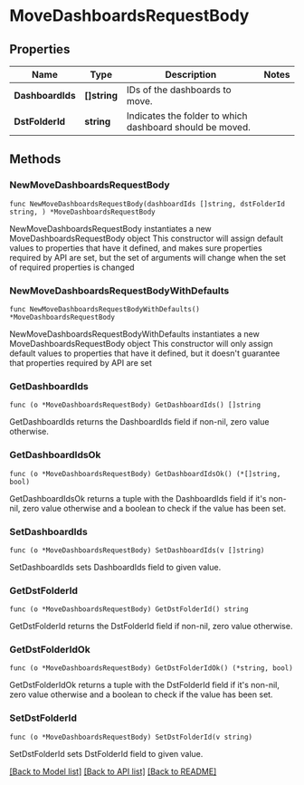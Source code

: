 # MoveDashboardsRequestBody

## Properties

Name | Type | Description | Notes
------------ | ------------- | ------------- | -------------
**DashboardIds** | **[]string** | IDs of the dashboards to move. | 
**DstFolderId** | **string** | Indicates the folder to which dashboard should be moved. | 

## Methods

### NewMoveDashboardsRequestBody

`func NewMoveDashboardsRequestBody(dashboardIds []string, dstFolderId string, ) *MoveDashboardsRequestBody`

NewMoveDashboardsRequestBody instantiates a new MoveDashboardsRequestBody object
This constructor will assign default values to properties that have it defined,
and makes sure properties required by API are set, but the set of arguments
will change when the set of required properties is changed

### NewMoveDashboardsRequestBodyWithDefaults

`func NewMoveDashboardsRequestBodyWithDefaults() *MoveDashboardsRequestBody`

NewMoveDashboardsRequestBodyWithDefaults instantiates a new MoveDashboardsRequestBody object
This constructor will only assign default values to properties that have it defined,
but it doesn't guarantee that properties required by API are set

### GetDashboardIds

`func (o *MoveDashboardsRequestBody) GetDashboardIds() []string`

GetDashboardIds returns the DashboardIds field if non-nil, zero value otherwise.

### GetDashboardIdsOk

`func (o *MoveDashboardsRequestBody) GetDashboardIdsOk() (*[]string, bool)`

GetDashboardIdsOk returns a tuple with the DashboardIds field if it's non-nil, zero value otherwise
and a boolean to check if the value has been set.

### SetDashboardIds

`func (o *MoveDashboardsRequestBody) SetDashboardIds(v []string)`

SetDashboardIds sets DashboardIds field to given value.


### GetDstFolderId

`func (o *MoveDashboardsRequestBody) GetDstFolderId() string`

GetDstFolderId returns the DstFolderId field if non-nil, zero value otherwise.

### GetDstFolderIdOk

`func (o *MoveDashboardsRequestBody) GetDstFolderIdOk() (*string, bool)`

GetDstFolderIdOk returns a tuple with the DstFolderId field if it's non-nil, zero value otherwise
and a boolean to check if the value has been set.

### SetDstFolderId

`func (o *MoveDashboardsRequestBody) SetDstFolderId(v string)`

SetDstFolderId sets DstFolderId field to given value.



[[Back to Model list]](../README.md#documentation-for-models) [[Back to API list]](../README.md#documentation-for-api-endpoints) [[Back to README]](../README.md)


